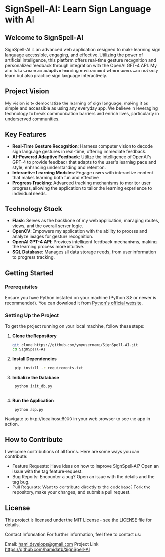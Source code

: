 # SignSpell-AI: Learn Sign Language with AI

## Welcome to SignSpell-AI
SignSpell-AI is an advanced web application designed to make learning sign language accessible, engaging, and effective. Utilizing the power of artificial intelligence, this platform offers real-time gesture recognition and personalized feedback through integration with the OpenAI GPT-4 API. My aim is to create an adaptive learning environment where users can not only learn but also practice sign language interactively.

## Project Vision
My vision is to democratize the learning of sign language, making it as simple and accessible as using any everyday app. We believe in leveraging technology to break communication barriers and enrich lives, particularly in underserved communities.

## Key Features
- **Real-Time Gesture Recognition**: Harness computer vision to decode sign language gestures in real-time, offering immediate feedback.
- **AI-Powered Adaptive Feedback**: Utilize the intelligence of OpenAI's GPT-4 to provide feedback that adapts to the user's learning pace and style, enhancing understanding and retention.
- **Interactive Learning Modules**: Engage users with interactive content that makes learning both fun and effective.
- **Progress Tracking**: Advanced tracking mechanisms to monitor user progress, allowing the application to tailor the learning experience to individual needs.

## Technology Stack
- **Flask**: Serves as the backbone of my web application, managing routes, views, and the overall server logic.
- **OpenCV**: Empowers my application with the ability to process and analyze images for gesture recognition.
- **OpenAI GPT-4 API**: Provides intelligent feedback mechanisms, making the learning process more intuitive.
- **SQL Database**: Manages all data storage needs, from user information to progress tracking.

## Getting Started

### Prerequisites
Ensure you have Python installed on your machine (Python 3.8 or newer is recommended). You can download it from [Python's official website](https://python.org).

### Setting Up the Project
To get the project running on your local machine, follow these steps:

1. **Clone the Repository**
   ```bash
   git clone https://github.com/ymyusername/SignSpell-AI.git
   cd SignSpell-AI
2. **Install Dependencies**
   ```bash
    pip install -r requirements.txt
   
3. **Initialize the Database**
   ```bash
    python init_db.py
  
4. **Run the Application**
   ```bash
    python app.py
   
Navigate to http://localhost:5000 in your web browser to see the app in action.

## How to Contribute
I welcome contributions of all forms. Here are some ways you can contribute:

- Feature Requests: Have ideas on how to improve SignSpell-AI? Open an issue with the tag feature-request.
- Bug Reports: Encounter a bug? Open an issue with the details and the tag bug.
- Pull Requests: Want to contribute directly to the codebase? Fork the repository, make your changes, and submit a pull request.
  
## License
This project is licensed under the MIT License - see the LICENSE file for details.

Contact Information
For further information, feel free to contact us:

Email: hami.develops@gmail.com
Project Link: https://github.com/hamidatb/SignSpell-AI
